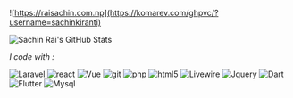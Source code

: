 ![https://raisachin.com.np](https://komarev.com/ghpvc/?username=sachinkiranti) 

![Sachin Rai's GitHub Stats](https://github-readme-stats.vercel.app/api?username=sachinkiranti)

*I code with :*
<p>
  <img alt="Laravel" src="https://img.shields.io/badge/-Laravel-8DD6F9?style=flat-square&logo=laravel" /> 
  <img alt="react" src="https://img.shields.io/badge/-REACT-29A1447F?style=flat-square&logo=react&logoColor=white" />

  <img alt="Vue" src="https://img.shields.io/badge/-Vue-F9A03C?style=flat-square&logo=vue.js" />
  <img alt="git" src="https://img.shields.io/badge/-Git-F05032?style=flat-square&logo=git&logoColor=white" />
  <img alt="php" src="https://img.shields.io/badge/-PHP-CB3837?style=flat-square&logo=php" />
  <img alt="html5" src="https://img.shields.io/badge/-HTML5-E34F26?style=flat-square&logo=html5&logoColor=white" />
  <img alt="Livewire" src="https://img.shields.io/badge/-Livewire-FB542B?style=flat-square&logo=livewire" />
  <img alt="Jquery" src="https://img.shields.io/badge/-Jquery-EC4A3F?style=flat-square&logo=jquery" />
  <img alt="Dart" src="https://img.shields.io/badge/-Dart-F7B93E?style=flat-square&logo=dart" />
  <img alt="Flutter" src="https://img.shields.io/badge/-Flutter-13aa52?style=flat-square&logo=flutter" />
  <img alt="Mysql" src="https://img.shields.io/badge/-Mysql-43853d?style=flat-square&logo=mysql&logoColor=white" />
</p>
